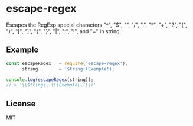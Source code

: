 # escape-regex
  
  Escapes the RegExp special characters "^", "$", "\", "/", ".", "*", "+", "?", "(", ")", "[", "]", "{", "}", "|", ":", "!", and "=" in string.

## Example

```javascript
const escapeRegex   = require('escape-regex'),
      string        = '$tring:(Exemple!);

console.log(escapeRegex(string));
// > '\\$tring\\:\\(Exemple\\!\\)'
```

## License

  MIT